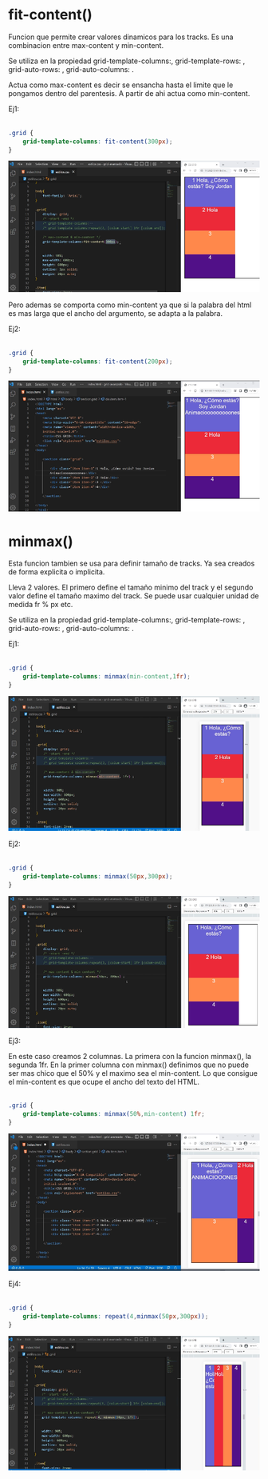 # fit-content()

Funcion que permite crear valores dinamicos para los tracks.
Es una combinacion entre max-content y min-content.

Se utiliza en la propiedad grid-template-columns:, grid-template-rows: , grid-auto-rows: , grid-auto-columns: .

Actua como max-content es decir se ensancha hasta el limite que le pongamos dentro del parentesis. A partir de ahi actua como min-content.

Ej1: 

```css

.grid {
    grid-template-columns: fit-content(300px);
}
```


![Se comporta como el max-content](imagenes/fit-content()-1.png)


Pero ademas se comporta como min-content ya que si la palabra del html es mas larga que el ancho del argumento, se adapta a la palabra.

Ej2: 

```css

.grid {
    grid-template-columns: fit-content(200px);
}
```

![Se adapta a la palabra mas grande del html](imagenes/fit-content()-2.png)


# minmax()

Esta funcion tambien se usa para definir tamaño de tracks. Ya sea creados de forma explicita o implicita.

Lleva 2 valores. El primero define el tamaño minimo del track y el segundo valor define el tamaño maximo del track.
Se puede usar cualquier unidad de medida fr % px etc.

Se utiliza en la propiedad grid-template-columns:, grid-template-rows: , grid-auto-rows: , grid-auto-columns: .

Ej1: 

```css

.grid {
    grid-template-columns: minmax(min-content,1fr);
}
```

![minmax(min-content,1fr)](imagenes/minmax()-1.png)


Ej2: 

```css

.grid {
    grid-template-columns: minmax(50px,300px);
}
```

![minmax(50px,300px) A la derecha queda blanco , porque pasa los 300px](imagenes/minmax()-2.png)



Ej3:

En este caso creamos 2 columnas. La primera con la funcion minmax(), la segunda 1fr. En la primer columna con minmax() definimos que no puede ser mas chico que el 50% y el maximo sea el min-content. Lo que consigue el min-content es que ocupe el ancho del texto del HTML.

```css

.grid {
    grid-template-columns: minmax(50%,min-content) 1fr;
}
```

![Ejemplo con 2 columnas y usando minmax() en la primera](imagenes/minmax()-3.png)


Ej4: 

```css

.grid {
    grid-template-columns: repeat(4,minmax(50px,300px));
}
```


![Combinando con repeat()](<imagenes/minmax() con repeat.png>)
